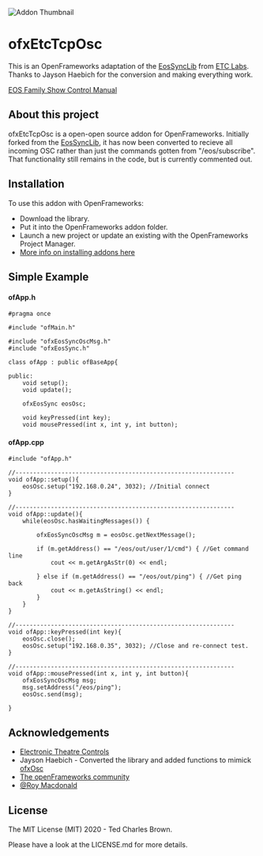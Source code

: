![Addon Thumbnail](https://github.com/Tedcharlesbrown/ofxEtcTcpOsc/blob/Parent/ofxaddons_thumbnail.png)
# ofxEtcTcpOsc

This is an OpenFrameworks adaptation of the [EosSyncLib](https://github.com/ETCLabs/EosSyncLib) from [ETC Labs](https://github.com/ETCLabs). Thanks to Jayson Haebich for the conversion and making everything work.

[EOS Family Show Control Manual](https://www.etcconnect.com/workarea/DownloadAsset.aspx?id=10737461372)

## About this project

ofxEtcTcpOsc is a open-open source addon for OpenFrameworks. Initially forked from the [EosSyncLib](https://github.com/ETCLabs/EosSyncLib), it has now been converted to recieve all incoming OSC rather than just the commands gotten from "/eos/subscribe". That functionality still remains in the code, but is currently commented out.

## Installation

To use this addon with OpenFrameworks: 
* Download the library.
* Put it into the OpenFrameworks addon folder.
* Launch a new project or update an existing with the OpenFrameworks Project Manager.
* [More info on installing addons here](https://openframeworks.cc/learning/01_basics/how_to_add_addon_to_project/)

## Simple Example
#### ofApp.h
```
#pragma once

#include "ofMain.h"

#include "ofxEosSyncOscMsg.h"
#include "ofxEosSync.h"

class ofApp : public ofBaseApp{
    
public:
    void setup();
    void update();
    
    ofxEosSync eosOsc;
    
    void keyPressed(int key);
    void mousePressed(int x, int y, int button);
   ```
#### ofApp.cpp
```
#include "ofApp.h"

//--------------------------------------------------------------
void ofApp::setup(){
    eosOsc.setup("192.168.0.24", 3032); //Initial connect
}

//--------------------------------------------------------------
void ofApp::update(){
    while(eosOsc.hasWaitingMessages()) {
        
        ofxEosSyncOscMsg m = eosOsc.getNextMessage();
        
        if (m.getAddress() == "/eos/out/user/1/cmd") { //Get command line
            cout << m.getArgAsStr(0) << endl;
            
        } else if (m.getAddress() == "/eos/out/ping") { //Get ping back
            cout << m.getAsString() << endl;
        }
    }
}

//--------------------------------------------------------------
void ofApp::keyPressed(int key){
    eosOsc.close();
    eosOsc.setup("192.168.0.35", 3032); //Close and re-connect test.
}

//--------------------------------------------------------------
void ofApp::mousePressed(int x, int y, int button){
    ofxEosSyncOscMsg msg;
    msg.setAddress("/eos/ping");
    eosOsc.send(msg);

}
```

## Acknowledgements

* [Electronic Theatre Controls](https://www.etcconnect.com/)
* Jayson Haebich - Converted the library and added functions to mimick [ofxOsc](https://openframeworks.cc/documentation/ofxOsc/)
* [The openFrameworks community](https://forum.openframeworks.cc/)
* [@Roy Macdonald](https://github.com/roymacdonald)


## License

The MIT License (MIT) 2020 - Ted Charles Brown.

Please have a look at the LICENSE.md for more details.
